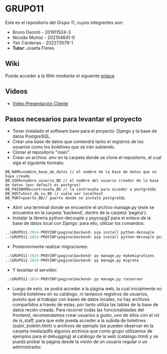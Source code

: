 # GRUPO11

Este es el repositorio del *Grupo 11*, cuyos integrantes son:

* Bruno Decinti - 201911524-3
* Nicolás Muñoz - 202104641-0
* Yair Cárdenas - 202273579-1
* **Tutor**: Josefa Flores

## Wiki
Puede acceder a la Wiki mediante el siguiente [enlace](https://github.com/Yaircitop/GRUPO11-2024-PROYINF/wiki)

## Videos
* [Video Presentación Cliente](https://www.youtube.com/watch?v=abJau21SDIk&ab_channel=RicardoSalasLetelier)

## Pasos necesarios para levantar el proyecto

* Tener instalado el software base para el proyecto: Django y la base de datos PostgreSQL.
* Crear una base de datos que contendrá tanto el registros de los usuarios como los boletines que se irán subiendo.
* Clonar el repositorio "main".
* Crear un archivo .env en la carpeta donde se clone el repositorio, el cual siga el siguiente formato:
```.env
DB_NAME=nombre_base_de_datos // el nombre de la base de datos que se haya creado
DB_USER=nombre_usuario_BD // el nombre del usuario creador de la base de datos (por default es postgres)
DB_PASSWORD=contraseña_BD // la contraseña para acceder a postgreSQL
DB_HOST=host_de_su_BD // suele ser localhost
DB_PORT=puerto_BD// puerto donde se instaló postgreSQL
```
* Abrir una terminal donde se encuentre el archivo manage.py (este se encuentra en la carpeta 'backend', dentro de la carpeta 'pagina').
* Instalar la libreria python-decouple y psycopg2 para el enlace de la base de datos local con Django: para ello, utilizar los comandos:
```python
..\GRUPO11-2024-PROYINF\pagina\backend> pip install python-decouple
..\GRUPO11-2024-PROYINF\pagina\backend> pip install python-decouple psycopg2
```
* Posteriormente realizar migraciones:
```python
..\GRUPO11-2024-PROYINF\pagina\backend> py manage.py makemigrations
..\GRUPO11-2024-PROYINF\pagina\backend> py manage.py migrate
```
* Y levantar el servidor:
```python
..\GRUPO11-2024-PROYINF\pagina\backend> py manage.py runserver
```
* Luego de esto, se podrá acceder a la página web, la cual inicialmente no tendrá boletines en su catálogo, ni tampoco registros de usuarios, puesto que al trabajar con bases de datos locales, no hay archivos compartidos a través de estas, por tanto utiliza las tablas de la base de datos recién creada. Para recorrer todas las funcionalidades del frontend, recomendamos crear usuarios a gusto, uno de ellos con el rol de is_staff, para que este pueda acceder a la subida de boletines (subir_boletin.html) o archivos de ejemplo (se pueden observar en la carpeta media/pdfs algunos archivos que como grupo utilizamos de ejemplos para el debugging) al catálogo de la web (catalogo.html) y se pueda probar la página desde la visión de un usuario regular o un administrador.
